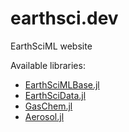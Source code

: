 # earthsci.dev
EarthSciML website

Available libraries:
* [EarthSciMLBase.jl](https://base.earthsci.dev)
* [EarthSciData.jl](https://data.earthsci.dev)
* [GasChem.jl](https://gaschem.earthsci.dev)
* [Aerosol.jl](https://aerosol.earthsci.dev)
